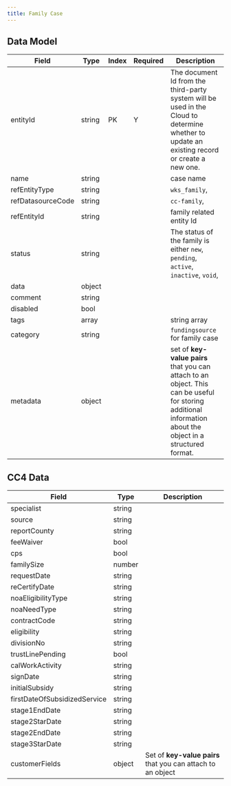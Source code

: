```yaml
---
title: Family Case
---
```


## Data Model

| Field             | Type   | Index | Required | Description                                                                                                                                                 |
|-------------------|--------|-------|----------|-------------------------------------------------------------------------------------------------------------------------------------------------------------|
| entityId          | string | PK    | Y        | The document Id from the third-party system will be used in the Cloud to determine whether to update an existing record or create a new one.                |
| name              | string |       |          | case name                                                                                                                                                   |
| refEntityType     | string |       |          | `wks_family`,                                                                                                                                               |
| refDatasourceCode | string |       |          | `cc-family`,                                                                                                                                                |
| refEntityId       | string |       |          | family related entity Id                                                                                                                                    |
| status            | string |       |          | The status of the family is either `new`, `pending`, `active`, `inactive`, `void`,                                                                          |
| data              | object |       |          |                                                                                                                                                             |
| comment           | string |       |          |                                                                                                                                                             |                                                                                                                                                                  |
| disabled          | bool   |       |          |                                                                                                                                                             |
| tags              | array  |       |          | string array                                                                                                                                                |
| category          | string |       |          | `fundingsource` for family case                                                                                                                             |
| metadata          | object |       |          | set of **key-value pairs** that you can attach to an object. This can be useful for storing additional information about the object in a structured format. |

## CC4 Data

| Field                        | Type   | Description                                                 |
|------------------------------|--------|-------------------------------------------------------------|
| specialist                   | string |                                                             |
| source                       | string |                                                             |
| reportCounty                 | string |                                                             |
| feeWaiver                    | bool   |                                                             |
| cps                          | bool   |                                                             |
| familySize                   | number |                                                             |
| requestDate                  | string |                                                             |
| reCertifyDate                | string |                                                             |
| noaEligibilityType           | string |                                                             |
| noaNeedType                  | string |                                                             |
| contractCode                 | string |                                                             |
| eligibility                  | string |                                                             |
| divisionNo                   | string |                                                             |
| trustLinePending             | bool   |                                                             |
| calWorkActivity              | string |                                                             |
| signDate                     | string |                                                             |
| initialSubsidy               | string |                                                             |
| firstDateOfSubsidizedService | string |                                                             |
| stage1EndDate                | string |                                                             |
| stage2StarDate               | string |                                                             |
| stage2EndDate                | string |                                                             |
| stage3StarDate               | string |                                                             |
| customerFields               | object | Set of **key-value pairs** that you can attach to an object |

